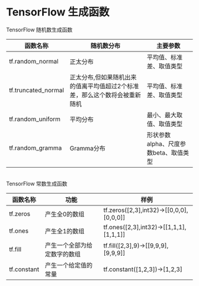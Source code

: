 # TensorFlow 生成函数

TensorFlow 随机数生成函数

| 函数名称            | 随机数分布                                                   | 主要参数                              |
| ------------------- | ------------------------------------------------------------ | ------------------------------------- |
| tf.random_normal    | 正太分布                                                     | 平均值、标准差、取值类型              |
| tf.truncated_normal | 正太分布,但如果随机出来的值离平均值超过2个标准差，那么这个数将会被重新随机 | 平均值、标准差、取值类型              |
| tf.random_uniform   | 平均分布                                                     | 最小、最大取值、取值类型              |
| tf.random_gramma    | Gramma分布                                                   | 形状参数alpha、尺度参数beta、取值类型 |

######  

TensorFlow 常数生成函数

| 函数名称    | 功能                         | 样例                                     |
| ----------- | ---------------------------- | ---------------------------------------- |
| tf.zeros    | 产生全0的数组                | tf.zeros([2,3],int32)->[[0,0,0],[0,0,0]] |
| tf.ones     | 产生全1的数组                | tf.ones([2,3],int32)->[[1,1,1],[1,1,1]]  |
| tf.fill     | 产生一个全部为给定数字的数组 | tf.fill([2,3],9)->[[9,9,9],[9,9,9]]      |
| tf.constant | 产生一个给定值的常量         | tf.constant([1,2,3])->[1,2,3]            |

